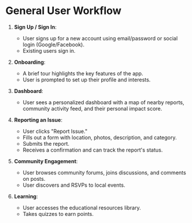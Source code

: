 # General User Workflow

1.  **Sign Up / Sign In**:
    *   User signs up for a new account using email/password or social login (Google/Facebook).
    *   Existing users sign in.

2.  **Onboarding**:
    *   A brief tour highlights the key features of the app.
    *   User is prompted to set up their profile and interests.

3.  **Dashboard**:
    *   User sees a personalized dashboard with a map of nearby reports, community activity feed, and their personal impact score.

4.  **Reporting an Issue**:
    *   User clicks "Report Issue."
    *   Fills out a form with location, photos, description, and category.
    *   Submits the report.
    *   Receives a confirmation and can track the report's status.

5.  **Community Engagement**:
    *   User browses community forums, joins discussions, and comments on posts.
    *   User discovers and RSVPs to local events.

6.  **Learning**:
    *   User accesses the educational resources library.
    *   Takes quizzes to earn points.